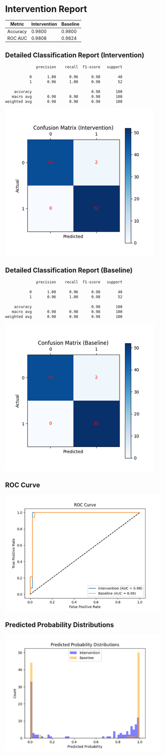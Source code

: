 
# Intervention Report

| Metric           | Intervention | Baseline |
|------------------|--------------|----------|
| Accuracy         | 0.9800     | 0.9800   |
| ROC AUC          | 0.9808     | 0.9824   |

## Detailed Classification Report (Intervention)

```
              precision    recall  f1-score   support

           0       1.00      0.96      0.98        48
           1       0.96      1.00      0.98        52

    accuracy                           0.98       100
   macro avg       0.98      0.98      0.98       100
weighted avg       0.98      0.98      0.98       100

```
![Confusion Matrix (Intervention)](/intervention_reports/f407_m0.1_a5.0/confusion_matrix_intervention.png)

## Detailed Classification Report (Baseline)

```
              precision    recall  f1-score   support

           0       1.00      0.96      0.98        48
           1       0.96      1.00      0.98        52

    accuracy                           0.98       100
   macro avg       0.98      0.98      0.98       100
weighted avg       0.98      0.98      0.98       100

```
![Confusion Matrix (Baseline)](/intervention_reports/f407_m0.1_a5.0/confusion_matrix_baseline.png)

## ROC Curve

![ROC Curve](/intervention_reports/f407_m0.1_a5.0/roc_curve.png)

## Predicted Probability Distributions

![Probability Distributions](/intervention_reports/f407_m0.1_a5.0/probability_distributions.png)
